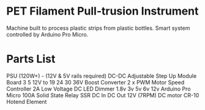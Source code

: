 # PET Filament Pull-trusion Instrument
Machine built to process plastic strips from plastic bottles. Smart system controlled by Arduino Pro Micro. 

# Parts List
PSU (120W+) - (12V & 5V rails required)
DC-DC Adjustable Step Up Module Board 3 5 12V to 19 24 30 36V Boost Converter
2 x PWM Motor Speed Controller 2A Low Voltage DC LED Dimmer 1.8v 3v 5v 6v 12v
Arduino Pro Micro
100A Solid State Relay SSR DC In DC Out
12V (7RPM) DC motor
CR-10 Hotend Element
